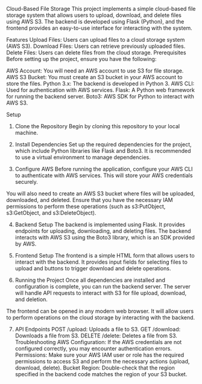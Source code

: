 Cloud-Based File Storage
This project implements a simple cloud-based file storage system that allows users to upload, download, and delete files using AWS S3. The backend is developed using Flask (Python), and the frontend provides an easy-to-use interface for interacting with the system.

Features
Upload Files: Users can upload files to a cloud storage system (AWS S3).
Download Files: Users can retrieve previously uploaded files.
Delete Files: Users can delete files from the cloud storage.
Prerequisites
Before setting up the project, ensure you have the following:

AWS Account: You will need an AWS account to use S3 for file storage.
AWS S3 Bucket: You must create an S3 bucket in your AWS account to store the files.
Python 3.x: The backend is developed in Python 3.
AWS CLI: Used for authentication with AWS services.
Flask: A Python web framework for running the backend server.
Boto3: AWS SDK for Python to interact with AWS S3.

Setup
1. Clone the Repository
Begin by cloning this repository to your local machine.

2. Install Dependencies
Set up the required dependencies for the project, which include Python libraries like Flask and Boto3. It is recommended to use a virtual environment to manage dependencies.

3. Configure AWS
Before running the application, configure your AWS CLI to authenticate with AWS services. This will store your AWS credentials securely.

You will also need to create an AWS S3 bucket where files will be uploaded, downloaded, and deleted. Ensure that you have the necessary IAM permissions to perform these operations (such as s3:PutObject, s3:GetObject, and s3:DeleteObject).

4. Backend Setup
The backend is implemented using Flask. It provides endpoints for uploading, downloading, and deleting files. The backend interacts with AWS S3 using the Boto3 library, which is an SDK provided by AWS.

5. Frontend Setup
The frontend is a simple HTML form that allows users to interact with the backend. It provides input fields for selecting files to upload and buttons to trigger download and delete operations.

6. Running the Project
Once all dependencies are installed and configuration is complete, you can run the backend server. The server will handle API requests to interact with S3 for file upload, download, and deletion.

The frontend can be opened in any modern web browser. It will allow users to perform operations on the cloud storage by interacting with the backend.

7. API Endpoints
POST /upload: Uploads a file to S3.
GET /download: Downloads a file from S3.
DELETE /delete: Deletes a file from S3.
Troubleshooting
AWS Configuration: If the AWS credentials are not configured correctly, you may encounter authentication errors.
Permissions: Make sure your AWS IAM user or role has the required permissions to access S3 and perform the necessary actions (upload, download, delete).
Bucket Region: Double-check that the region specified in the backend code matches the region of your S3 bucket.

